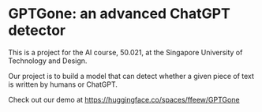 # GPTGone: an advanced ChatGPT detector

This is a project for the AI course, 50.021, at the Singapore University of Technology and Design.

Our project is to build a model that can detect whether a given piece of text is written by humans or ChatGPT.

Check out our demo at https://huggingface.co/spaces/ffeew/GPTGone